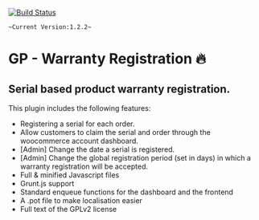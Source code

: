 [![Build Status](https://www.travis-ci.org/wpugph/WordPress-Plugin-Template.svg?branch=master)](https://www.travis-ci.org/wpugph/WordPress-Plugin-Template)

`~Current Version:1.2.2~`

GP - Warranty Registration 🔥‍
=========================

## Serial based product warranty registration.

This plugin includes the following features:

+ Registering a serial for each order.
+ Allow customers to claim the serial and order through the woocommerce account dashboard.
+ [Admin] Change the date a serial is registered.
+ [Admin] Change the global registration period (set in days) in which a warranty registration will be accepted.
+ Full & minified Javascript files
+ Grunt.js support
+ Standard enqueue functions for the dashboard and the frontend
+ A .pot file to make localisation easier
+ Full text of the GPLv2 license
